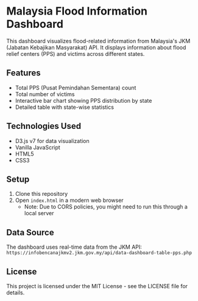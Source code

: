 # Malaysia Flood Information Dashboard

This dashboard visualizes flood-related information from Malaysia's JKM (Jabatan Kebajikan Masyarakat) API. It displays information about flood relief centers (PPS) and victims across different states.

## Features

- Total PPS (Pusat Pemindahan Sementara) count
- Total number of victims
- Interactive bar chart showing PPS distribution by state
- Detailed table with state-wise statistics

## Technologies Used

- D3.js v7 for data visualization
- Vanilla JavaScript
- HTML5
- CSS3

## Setup

1. Clone this repository
2. Open `index.html` in a modern web browser
   - Note: Due to CORS policies, you might need to run this through a local server

## Data Source

The dashboard uses real-time data from the JKM API:
`https://infobencanajkmv2.jkm.gov.my/api/data-dashboard-table-pps.php`

## License

This project is licensed under the MIT License - see the LICENSE file for details.
